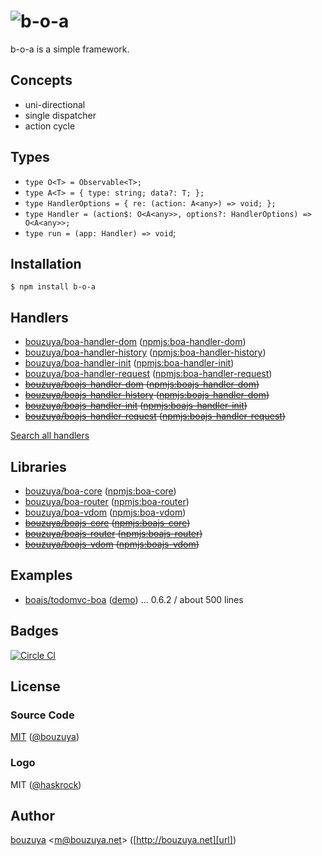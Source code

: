 # ![b-o-a](https://cloud.githubusercontent.com/assets/1221346/13554535/a97537aa-e3ed-11e5-8897-480f0c76c9c5.png)

b-o-a is a simple framework.

## Concepts

- uni-directional
- single dispatcher
- action cycle

## Types

- `type O<T> = Observable<T>;`
- `type A<T> = { type: string; data?: T; };`
- `type HandlerOptions = { re: (action: A<any>) => void; };`
- `type Handler = (action$: O<A<any>>, options?: HandlerOptions) => O<A<any>>;`
- `type run = (app: Handler) => void`;

## Installation

```
$ npm install b-o-a
```

## Handlers

- [bouzuya/boa-handler-dom][] ([npmjs:boa-handler-dom][])
- [bouzuya/boa-handler-history][] ([npmjs:boa-handler-history][])
- [bouzuya/boa-handler-init][] ([npmjs:boa-handler-init][])
- [bouzuya/boa-handler-request][] ([npmjs:boa-handler-request][])
- <del>[bouzuya/boajs-handler-dom][] ([npmjs:boajs-handler-dom][])</del>
- <del>[bouzuya/boajs-handler-history][] ([npmjs:boajs-handler-dom][])</del>
- <del>[bouzuya/boajs-handler-init][] ([npmjs:boajs-handler-init][])</del>
- <del>[bouzuya/boajs-handler-request][] ([npmjs:boajs-handler-request][])</del>

[Search all handlers](https://www.npmjs.com/browse/keyword/boa-handler)

[bouzuya/boa-handler-dom]: https://github.com/bouzuya/boa-handler-dom
[npmjs:boa-handler-dom]: https://www.npmjs.com/package/boa-handler-dom
[bouzuya/boa-handler-history]: https://github.com/bouzuya/boa-handler-history
[npmjs:boa-handler-history]: https://www.npmjs.com/package/boa-handler-history
[bouzuya/boa-handler-init]: https://github.com/bouzuya/boa-handler-init
[npmjs:boa-handler-init]: https://www.npmjs.com/package/boa-handler-init
[bouzuya/boa-handler-request]: https://github.com/bouzuya/boa-handler-request
[npmjs:boa-handler-request]: https://www.npmjs.com/package/boa-handler-request
[bouzuya/boajs-handler-dom]: https://github.com/bouzuya/boajs-handler-dom
[npmjs:boajs-handler-dom]: https://www.npmjs.com/package/boajs-handler-dom
[bouzuya/boajs-handler-history]: https://github.com/bouzuya/boajs-handler-history
[npmjs:boajs-handler-history]: https://www.npmjs.com/package/boajs-handler-history
[bouzuya/boajs-handler-init]: https://github.com/bouzuya/boajs-handler-init
[npmjs:boajs-handler-init]: https://www.npmjs.com/package/boajs-handler-init
[bouzuya/boajs-handler-request]: https://github.com/bouzuya/boajs-handler-request
[npmjs:boajs-handler-request]: https://www.npmjs.com/package/boajs-handler-request

## Libraries

- [bouzuya/boa-core][] ([npmjs:boa-core][])
- [bouzuya/boa-router][] ([npmjs:boa-router][])
- [bouzuya/boa-vdom][] ([npmjs:boa-vdom][])
- <del>[bouzuya/boajs-core][] ([npmjs:boajs-core][])</del>
- <del>[bouzuya/boajs-router][] ([npmjs:boajs-router][])</del>
- <del>[bouzuya/boajs-vdom][] ([npmjs:boajs-vdom][])</del>

[bouzuya/boa-core]: https://github.com/bouzuya/boa-core
[npmjs:boa-core]: https://www.npmjs.com/package/boa-core
[bouzuya/boa-router]: https://github.com/bouzuya/boa-router
[npmjs:boa-router]: https://www.npmjs.com/package/boa-router
[bouzuya/boa-vdom]: https://github.com/bouzuya/boa-vdom
[npmjs:boa-vdom]: https://www.npmjs.com/package/boa-vdom
[bouzuya/boajs-core]: https://github.com/bouzuya/boajs-core
[npmjs:boajs-core]: https://www.npmjs.com/package/boajs-core
[bouzuya/boajs-router]: https://github.com/bouzuya/boajs-router
[npmjs:boajs-router]: https://www.npmjs.com/package/boajs-router
[bouzuya/boajs-vdom]: https://github.com/bouzuya/boajs-vdom
[npmjs:boajs-vdom]: https://www.npmjs.com/package/boajs-vdom

## Examples

- [boajs/todomvc-boa](https://github.com/boajs/todomvc-boa) ([demo](http://boajs.github.io/todomvc-boa/)) ...  0.6.2 / about 500 lines

## Badges

[![Circle CI][circleci-badge-url]][circleci-url]

## License

### Source Code

[MIT](LICENSE) ([@bouzuya][user])

### Logo

MIT ([@haskrock](https://github.com/hashrock))

## Author

[bouzuya][user] &lt;[m@bouzuya.net][email]&gt; ([http://bouzuya.net][url])

[user]: https://github.com/bouzuya
[email]: mailto:m@bouzuya.net
[url]: http://bouzuya.net
[circleci-badge-url]: https://circleci.com/gh/bouzuya/b-o-a.svg?style=svg
[circleci-url]: https://circleci.com/gh/bouzuya/b-o-a
